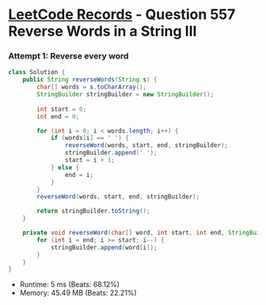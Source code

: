 # [LeetCode Records](../../README.md) - Question 557 Reverse Words in a String III

### Attempt 1: Reverse every word
```java
class Solution {
    public String reverseWords(String s) {
        char[] words = s.toCharArray();
        StringBuilder stringBuilder = new StringBuilder();
        
        int start = 0;
        int end = 0;

        for (int i = 0; i < words.length; i++) {
            if (words[i] == ' ') {
                reverseWord(words, start, end, stringBuilder);
                stringBuilder.append(' ');
                start = i + 1;
            } else {
                end = i;
            }
        }
        reverseWord(words, start, end, stringBuilder);

        return stringBuilder.toString();
    }

    private void reverseWord(char[] word, int start, int end, StringBuilder stringBuilder) {
        for (int i = end; i >= start; i--) {
            stringBuilder.append(word[i]);
        }
    }
}
```
- Runtime: 5 ms (Beats: 68.12%)
- Memory: 45.49 MB (Beats: 22.21%)

<br>
